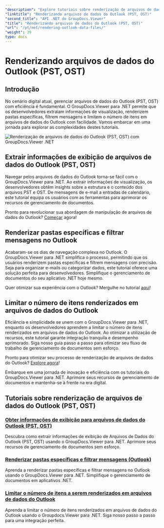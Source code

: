 ```yaml
---
"description": "Explore tutoriais sobre renderização de arquivos de dados do Outlook (PST, OST) com o GroupDocs.Viewer para .NET. Descubra técnicas eficientes de gerenciamento de documentos sem esforço."
"linktitle": "Renderizando arquivos de dados do Outlook (PST, OST)"
"second_title": "API .NET do GroupDocs.Viewer"
"title": "Renderizando arquivos de dados do Outlook (PST, OST)"
"url": "/pt/net/rendering-outlook-data-files/"
"weight": 39
type: docs
---
```

# Renderizando arquivos de dados do Outlook (PST, OST)

## Introdução

No cenário digital atual, gerenciar arquivos de dados do Outlook (PST, OST) com eficiência é fundamental. O GroupDocs.Viewer para .NET permite que os desenvolvedores extraiam informações de visualização, renderizem pastas específicas, filtrem mensagens e limitem o número de itens em arquivos de dados do Outlook com facilidade. Vamos embarcar em uma jornada para explorar as complexidades destes tutoriais.

![Renderização de arquivos de dados do Outlook (PST, OST) com GroupDocs.Viewer .NET](/viewer/rendering-outlook-data-files/image.png)

## Extrair informações de exibição de arquivos de dados do Outlook (PST, OST)
Navegar pelos arquivos de dados do Outlook torna-se fácil com o GroupDocs.Viewer para .NET. Ao extrair informações de visualização, os desenvolvedores obtêm insights sobre a estrutura e o conteúdo dos arquivos PST e OST. De mensagens de e-mail a entradas de calendário, este tutorial equipa os usuários com as ferramentas para aprimorar os recursos de gerenciamento de documentos. 

Pronto para revolucionar sua abordagem de manipulação de arquivos de dados do Outlook? [Começar](./get-view-info-outlook-data-file/) agora!

## Renderizar pastas específicas e filtrar mensagens no Outlook
Acabaram-se os dias de navegação complexa no Outlook. O GroupDocs.Viewer para .NET simplifica o processo, permitindo que os usuários renderizem pastas específicas e filtrem mensagens com precisão. Seja para organizar e-mails ou categorizar dados, este tutorial oferece uma solução perfeita para desenvolvedores. Simplifique o gerenciamento de documentos do seu aplicativo .NET hoje mesmo.

Quer otimizar sua experiência com o Outlook? Mergulhe no tutorial [aqui](./render-specific-folders-and-filter-messages-outlook/)!

## Limitar o número de itens renderizados em arquivos de dados do Outlook
Eficiência e simplicidade se unem com o GroupDocs.Viewer para .NET, enquanto os desenvolvedores aprendem a limitar o número de itens renderizados em arquivos de dados do Outlook. Ao otimizar a utilização de recursos, este tutorial garante integração tranquila e desempenho aprimorado. Siga nosso guia passo a passo para otimizar seu fluxo de trabalho de gerenciamento de documentos sem esforço.

Pronto para otimizar seu processo de renderização de arquivos de dados do Outlook? [Explore agora](./limit-items-to-render-outlook-data-files/)!

Embarque em uma jornada de inovação e eficiência com os tutoriais do GroupDocs.Viewer para .NET. Aprimore seus recursos de gerenciamento de documentos e mantenha-se à frente na era digital.
## Tutoriais sobre renderização de arquivos de dados do Outlook (PST, OST)
### [Obter informações de exibição para arquivos de dados do Outlook (PST, OST)](./get-view-info-outlook-data-file/)
Descubra como extrair informações de exibição de Arquivos de Dados do Outlook (PST, OST) usando o GroupDocs.Viewer para .NET. Aprimore seus recursos de gerenciamento de documentos sem esforço.
### [Renderizar pastas específicas e filtrar mensagens (Outlook)](./render-specific-folders-and-filter-messages-outlook/)
Aprenda a renderizar pastas específicas e filtrar mensagens no Outlook usando o GroupDocs.Viewer para .NET. Simplifique o gerenciamento de documentos em aplicativos .NET.
### [Limitar o número de itens a serem renderizados em arquivos de dados do Outlook](./limit-items-to-render-outlook-data-files/)
Aprenda a limitar o número de itens renderizados em arquivos de dados do Outlook usando o Groupdocs.Viewer para .NET. Siga nosso passo a passo para uma integração perfeita.